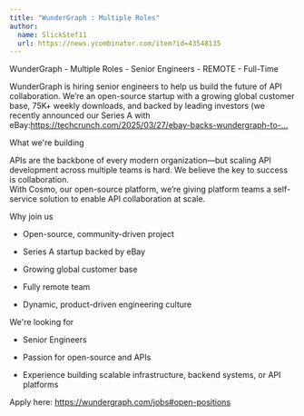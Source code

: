 ```yaml
---
title: "WunderGraph : Multiple Roles"
author:
  name: SlickStef11
  url: https://news.ycombinator.com/item?id=43548135
---
```

WunderGraph - Multiple Roles - Senior Engineers - REMOTE - Full-Time

WunderGraph is hiring senior engineers to help us build the future of API collaboration. We’re an open-source startup with a growing global customer base, 75K+ weekly downloads, and backed by leading investors (we recently announced our Series A with eBay:<a href="https:&#x2F;&#x2F;techcrunch.com&#x2F;2025&#x2F;03&#x2F;27&#x2F;ebay-backs-wundergraph-to-build-an-open-source-graphql-federation&#x2F;" rel="nofollow">https:&#x2F;&#x2F;techcrunch.com&#x2F;2025&#x2F;03&#x2F;27&#x2F;ebay-backs-wundergraph-to-...</a>

What we&#x27;re building

APIs are the backbone of every modern organization—but scaling API development across multiple teams is hard. We believe the key to success is collaboration.  
With Cosmo, our open-source platform, we’re giving platform teams a self-service solution to enable API collaboration at scale.

Why join us

- Open-source, community-driven project

- Series A startup backed by eBay

- Growing global customer base

- Fully remote team

- Dynamic, product-driven engineering culture

We&#x27;re looking for

- Senior Engineers

- Passion for open-source and APIs

- Experience building scalable infrastructure, backend systems, or API platforms

Apply here: <a href="https:&#x2F;&#x2F;wundergraph.com&#x2F;jobs#open-positions" rel="nofollow">https:&#x2F;&#x2F;wundergraph.com&#x2F;jobs#open-positions</a>
<JobApplication />
